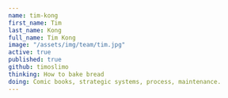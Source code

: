 ```yaml
---
name: tim-kong
first_name: Tim
last_name: Kong
full_name: Tim Kong
image: "/assets/img/team/tim.jpg"
active: true
published: true
github: timoslimo
thinking: How to bake bread
doing: Comic books, strategic systems, process, maintenance.
---
```

